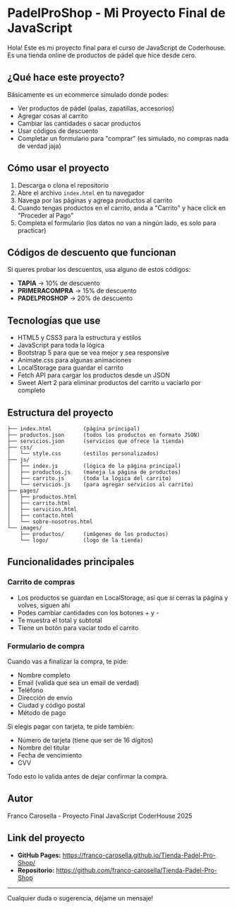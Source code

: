 # PadelProShop - Mi Proyecto Final de JavaScript

Hola! Este es mi proyecto final para el curso de JavaScript de Coderhouse. Es una tienda online de productos de pádel que hice desde cero.

## ¿Qué hace este proyecto?

Básicamente es un ecommerce simulado donde podes:
- Ver productos de pádel (palas, zapatillas, accesorios)
- Agregar cosas al carrito
- Cambiar las cantidades o sacar productos
- Usar códigos de descuento
- Completar un formulario para "comprar" (es simulado, no compras nada de verdad jaja)

## Cómo usar el proyecto

1. Descarga o clona el repositorio
2. Abre el archivo `index.html` en tu navegador
3. Navega por las páginas y agrega productos al carrito
4. Cuando tengas productos en el carrito, anda a "Carrito" y hace click en "Proceder al Pago"
5. Completa el formulario (los datos no van a ningún lado, es solo para practicar)

## Códigos de descuento que funcionan

Si queres probar los descuentos, usa alguno de estos códigos:
- **TAPIA** → 10% de descuento
- **PRIMERACOMPRA** → 15% de descuento
- **PADELPROSHOP** → 20% de descuento

## Tecnologías que use

- HTML5 y CSS3 para la estructura y estilos
- JavaScript para toda la lógica
- Bootstrap 5 para que se vea mejor y sea responsive
- Animate.css para algunas animaciones
- LocalStorage para guardar el carrito
- Fetch API para cargar los productos desde un JSON
- Sweet Alert 2 para eliminar productos del carrito u vaciarlo por completo

## Estructura del proyecto
```
├── index.html          (página principal)
├── productos.json      (todos los productos en formato JSON)
├── servicios.json      (servicios que ofrece la tienda)
├── css/
│   └── style.css       (estilos personalizados)
├── js/
│   ├── index.js        (lógica de la página principal)
│   ├── productos.js    (maneja la página de productos)
│   ├── carrito.js      (toda la lógica del carrito)
│   └── servicios.js    (para agregar servicios al carrito)
├── pages/
│   ├── productos.html
│   ├── carrito.html
│   ├── servicios.html
│   ├── contacto.html
│   └── sobre-nosotros.html
└── images/
    ├── productos/      (imágenes de los productos)
    └── logo/           (logo de la tienda)
```

## Funcionalidades principales

### Carrito de compras
- Los productos se guardan en LocalStorage, así que si cerras la página y volves, siguen ahí
- Podes cambiar cantidades con los botones + y -
- Te muestra el total y subtotal
- Tiene un botón para vaciar todo el carrito

### Formulario de compra
Cuando vas a finalizar la compra, te pide:
- Nombre completo
- Email (valida que sea un email de verdad)
- Teléfono
- Dirección de envío
- Ciudad y código postal
- Método de pago

Si elegis pagar con tarjeta, te pide también:
- Número de tarjeta (tiene que ser de 16 dígitos)
- Nombre del titular
- Fecha de vencimiento
- CVV

Todo esto lo valida antes de dejar confirmar la compra.

## Autor

Franco Carosella - Proyecto Final JavaScript CoderHouse 2025

## Link del proyecto

- **GitHub Pages:** https://franco-carosella.github.io/Tienda-Padel-Pro-Shop/
- **Repositorio:** https://github.com/franco-carosella/Tienda-Padel-Pro-Shop

---

Cualquier duda o sugerencia, déjame un mensaje!